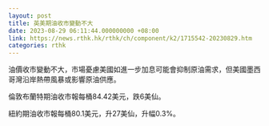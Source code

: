 ```yaml
---
layout: post
title: 英美期油收市變動不大
date: 2023-08-29 06:11:44.000000000 +08:00
link: https://news.rthk.hk/rthk/ch/component/k2/1715542-20230829.htm
categories: rthk
---
```


油價收市變動不大，市場憂慮美國如進一步加息可能會抑制原油需求，但美國墨西哥灣沿岸熱帶風暴或影響原油供應。

倫敦布蘭特期油收市報每桶84.42美元，跌6美仙。

紐約期油收市報每桶80.1美元，升27美仙，升幅0.3%。

